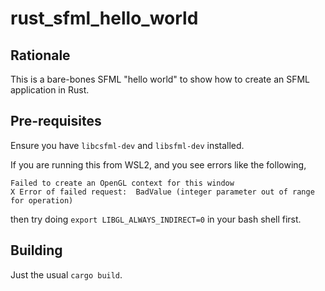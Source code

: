 # rust_sfml_hello_world

## Rationale
This is a bare-bones SFML "hello world" to show how to create an SFML application in Rust.

## Pre-requisites
Ensure you have `libcsfml-dev` and `libsfml-dev` installed.

If you are running this from WSL2, and you see errors like the following,

```
Failed to create an OpenGL context for this window
X Error of failed request:  BadValue (integer parameter out of range for operation)
```

then try doing `export LIBGL_ALWAYS_INDIRECT=0` in your bash shell first.

## Building
Just the usual `cargo build`.